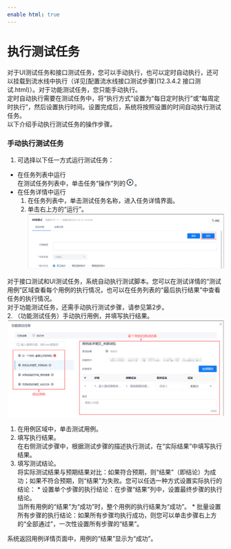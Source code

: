 ```yaml
---
enable html: true
---
```

# 执行测试任务

对于UI测试任务和接口测试任务，您可以手动执行，也可以定时自动执行，还可以挂载到流水线中执行（详见[配置流水线接口测试步骤](12.3.4.2 接口测试.html)）。对于功能测试任务，您只能手动执行。                   
定时自动执行需要在测试任务中，将“执行方式”设置为“每日定时执行”或“每周定时执行”，然后设置执行时间。设置完成后，系统将按照设置的时间自动执行测试任务。                         
以下介绍手动执行测试任务的操作步骤。

### 手动执行测试任务                   
1. 可选择以下任一方式运行测试任务：                      
  * 在任务列表中运行                          
    在测试任务列表中，单击任务“操作”列的![](fig/icon/运行.png)。                     
  * 在任务详情中运行
    1. 在任务列表中，单击测试任务名称，进入任务详情界面。
    2. 单击右上方的“运行”。                             
       <img src="fig/测试-UI-任务04.png" style="zoom:50%">
   
   对于接口测试和UI测试任务，系统自动执行测试脚本。您可以在测试详情的“测试用例”区域查看每个用例的执行情况，也可以在任务列表的“最后执行结果”中查看任务的执行情况。                      
   对于功能测试任务，还需手动执行测试步骤，请参见第2步。                              
2. （功能测试任务）手动执行用例，并填写执行结果。                                
    <img src="fig/测试-任务-功能.png" style="zoom:50%">
    
  1. 在用例区域中，单击测试用例。
  2. 填写执行结果。     
        在右侧测试步骤中，根据测试步骤的描述执行测试，在“实际结果”中填写执行结果。   
  3. 填写测试结论。      
     将实际测试结果与预期结果对比：如果符合预期，则“结果”（即结论）为成功；如果不符合预期，则“结果”为失败。您可以任选一种方式设置实际执行的结论：
    * 设置单个步骤的执行结论：在步骤“结果”列中，设置最终步骤的执行结论。      
        当所有用例的“结果”为“成功”时，整个用例的执行结果为“成功”。
    * 批量设置所有步骤的执行结论：如果所有步骤均执行成功，则您可以单击步骤右上方的“全部通过”，一次性设置所有步骤的“结果”。
      
系统返回用例详情页面中，用例的“结果”显示为“成功”。
      
